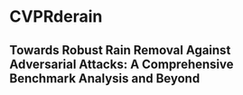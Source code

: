 # CVPRderain
## Towards Robust Rain Removal Against Adversarial Attacks: A Comprehensive Benchmark Analysis and Beyond
